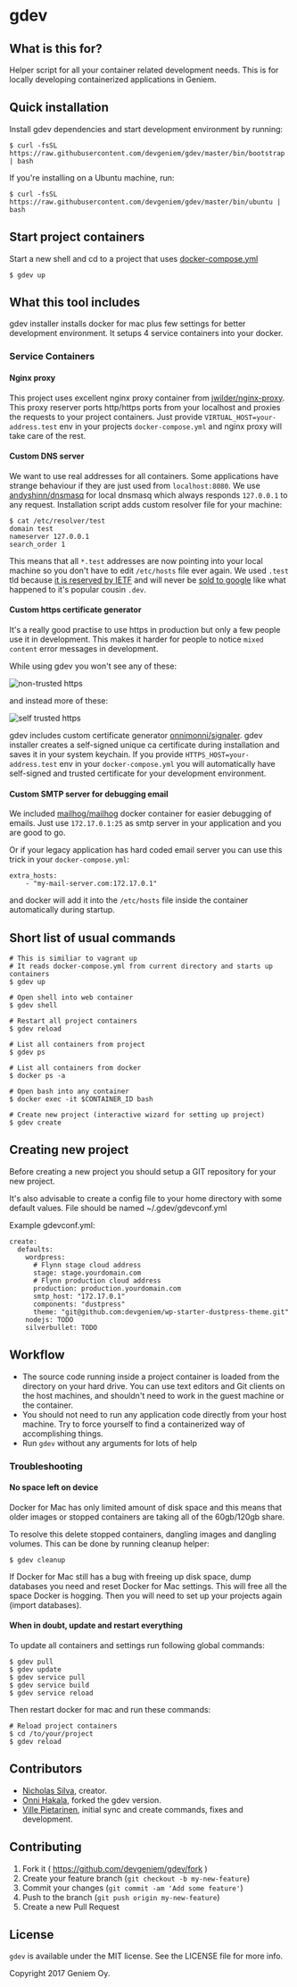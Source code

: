 # gdev

## What is this for?

Helper script for all your container related development needs. This is for locally developing containerized applications in Geniem.

## Quick installation

Install gdev dependencies and start development environment by running:

    $ curl -fsSL https://raw.githubusercontent.com/devgeniem/gdev/master/bin/bootstrap | bash

If you're installing on a Ubuntu machine, run:

    $ curl -fsSL https://raw.githubusercontent.com/devgeniem/gdev/master/bin/ubuntu | bash

## Start project containers

Start a new shell and cd to a project that uses [docker-compose.yml](https://docs.docker.com/compose/)

```
$ gdev up
```

## What this tool includes
gdev installer installs docker for mac plus few settings for better development environment.
It setups 4 service containers into your docker.

### Service Containers

#### Nginx proxy
This project uses excellent nginx proxy container from [jwilder/nginx-proxy](https://github.com/jwilder/nginx-proxy). This proxy reserver ports http/https ports from your localhost and proxies the requests to your project containers. Just provide `VIRTUAL_HOST=your-address.test` env in your projects `docker-compose.yml` and nginx proxy will take care of the rest.

#### Custom DNS server
We want to use real addresses for all containers. Some applications have strange behaviour if they are just used from `localhost:8080`. We use [andyshinn/dnsmasq](https://github.com/andyshinn/dnsmasq) for local dnsmasq which always responds `127.0.0.1` to any request. Installation script adds custom resolver file for your machine:

```
$ cat /etc/resolver/test
domain test
nameserver 127.0.0.1
search_order 1
```

This means that all `*.test` addresses are now pointing into your local machine so you don't have to edit `/etc/hosts` file ever again. We used `.test` tld because [it is reserved by IETF](https://en.wikipedia.org/wiki/.test) and will never be [sold to google](http://www.theregister.co.uk/2015/03/13/google_developer_gtld_domain_icann/) like what happened to it's popular cousin `.dev`.

#### Custom https certificate generator
It's a really good practise to use https in production but only a few people use it in development. This makes it harder for people to notice `mixed content` error messages in development.

While using gdev you won't see any of these:

![non-trusted https](https://cloud.githubusercontent.com/assets/5691777/13670188/1b042b48-e6d1-11e5-804e-542781b85ff5.png)

and instead more of these:

![self trusted https](https://cloud.githubusercontent.com/assets/5691777/13670189/1d697032-e6d1-11e5-99b5-aef757cb7f53.png)

gdev includes custom certificate generator [onnimonni/signaler](https://github.com/onnimonni/signaler). gdev installer creates a self-signed unique ca certificate during installation and saves it in your system keychain. If you provide `HTTPS_HOST=your-address.test` env in your `docker-compose.yml` you will automatically have self-signed and trusted certificate for your development environment.

#### Custom SMTP server for debugging email
We included [mailhog/mailhog](https://hub.docker.com/r/mailhog/mailhog/) docker container for easier debugging of emails. Just use `172.17.0.1:25` as smtp server in your application and you are good to go.

Or if your legacy application has hard coded email server you can use this trick in your `docker-compose.yml`:

```
extra_hosts:
    - "my-mail-server.com:172.17.0.1"
```

and docker will add it into the `/etc/hosts` file inside the container automatically during startup.


## Short list of usual commands

```
# This is similiar to vagrant up
# It reads docker-compose.yml from current directory and starts up containers
$ gdev up

# Open shell into web container
$ gdev shell

# Restart all project containers
$ gdev reload

# List all containers from project
$ gdev ps

# List all containers from docker
$ docker ps -a

# Open bash into any container
$ docker exec -it $CONTAINER_ID bash

# Create new project (interactive wizard for setting up project)
$ gdev create
```

## Creating new project
Before creating a new project you should setup a GIT repository for your new project.

It's also advisable to create a config file to your home directory with some default values. File should be named ~/.gdev/gdevconf.yml

Example gdevconf.yml:
```
create:
  defaults:
    wordpress:
      # Flynn stage cloud address
      stage: stage.yourdomain.com
      # Flynn production cloud address
      production: production.yourdomain.com
      smtp_host: "172.17.0.1"
      components: "dustpress"
      theme: "git@github.com:devgeniem/wp-starter-dustpress-theme.git"
    nodejs: TODO
    silverbullet: TODO
```

## Workflow

- The source code running inside a project container is loaded from the directory on your hard drive. You can use text editors and Git clients on the host machines, and shouldn't need to work in the guest machine or the container.
- You should not need to run any application code directly from your host machine. Try to force yourself to find a containerized way of accomplishing things.
- Run `gdev` without any arguments for lots of help

### Troubleshooting

#### No space left on device
Docker for Mac has only limited amount of disk space and this means that older images or stopped containers are taking all of the 60gb/120gb share.

To resolve this delete stopped containers, dangling images and dangling volumes. This can be done by running cleanup helper:

```
$ gdev cleanup
```

If Docker for Mac still has a bug with freeing up disk space, dump databases you need and reset Docker for Mac settings. This will free all the space Docker is hogging. Then you will need to set up your projects again (import databases).

#### When in doubt, update and restart everything

To update all containers and settings run following global commands:
```
$ gdev pull
$ gdev update
$ gdev service pull
$ gdev service build
$ gdev service reload
```

Then restart docker for mac and run these commands:

```
# Reload project containers
$ cd /to/your/project
$ gdev reload
```


## Contributors

* [Nicholas Silva](https://github.com/silvamerica), creator.
* [Onni Hakala](https://github.com/onnimonni), forked the gdev version.
* [Ville Pietarinen](https://github.com/villepietarinen), initial sync and create commands, fixes and development.

## Contributing

1. Fork it ( https://github.com/devgeniem/gdev/fork )
2. Create your feature branch (`git checkout -b my-new-feature`)
3. Commit your changes (`git commit -am 'Add some feature'`)
4. Push to the branch (`git push origin my-new-feature`)
5. Create a new Pull Request

## License

`gdev` is available under the MIT license. See the LICENSE file for more info.

Copyright 2017 Geniem Oy.
